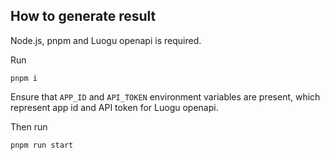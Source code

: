 ## How to generate result

Node.js, pnpm and Luogu openapi is required.

Run

```shell
pnpm i
```

Ensure that `APP_ID` and `API_TOKEN` environment variables are present, which represent app id and API token for Luogu openapi.

Then run

```shell
pnpm run start
```
